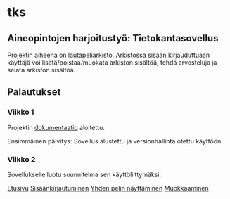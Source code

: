 # tks
## Aineopintojen harjoitustyö: Tietokantasovellus

Projektin aiheena on lautapeliarkisto. Arkistossa sisään kirjauduttuaan käyttäjä voi lisätä/poistaa/muokata arkiston sisältöä, tehdä arvosteluja ja selata arkiston sisältöä.

## Palautukset

### Viikko 1
Projektin [dokumentaatio](https://github.com/anti-l/tks/blob/master/doc/dokumentaatio.pdf) aloitettu.

Ensimmäinen päivitys: Sovellus alustettu ja versionhallinta otettu käyttöön.

### Viikko 2

Sovellukselle luotu suunnitelma sen käyttöliittymäksi:

[Etusivu](http://luan.users.cs.helsinki.fi/tks/game/)
[Sisäänkirjautuminen](http://luan.users.cs.helsinki.fi/tks/login/)
[Yhden pelin näyttäminen](http://luan.users.cs.helsinki.fi/tks/game/)
[Muokkaaminen](http://luan.users.cs.helsinki.fi/tks/game/1)




